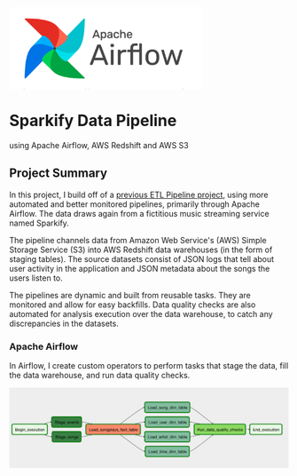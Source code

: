 <img src="./img/air.png" alt="airflow logo" width="350" title="airflow logo" align="middle" />

# Sparkify Data Pipeline
using Apache Airflow, AWS Redshift and AWS S3

## Project Summary
In this project, I build off of a [previous ETL Pipeline project](https://github.com/markplotlib/sparkify-data-warehouse),
using more automated and better monitored pipelines, primarily through Apache Airflow.
The data draws again from a fictitious music streaming service named Sparkify.

The pipeline channels data from Amazon Web Service's (AWS) Simple Storage Service (S3)
into AWS Redshift data warehouses (in the form of staging tables).
The source datasets consist of JSON logs that tell about user activity in the application
and JSON metadata about the songs the users listen to.

The pipelines are dynamic and built from reusable tasks. They are monitored and allow for easy backfills.
Data quality checks are also automated for analysis execution over the data warehouse,
to catch any discrepancies in the datasets.

### Apache Airflow
In Airflow, I create custom operators to perform tasks that stage the data, fill the data warehouse, and run data quality checks.

<img src="./img/taskflow.png" alt="flow of tasks" width="750" title="flow of tasks" />
